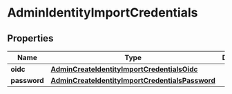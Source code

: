 

# AdminIdentityImportCredentials


## Properties

| Name | Type | Description | Notes |
|------------ | ------------- | ------------- | -------------|
|**oidc** | [**AdminCreateIdentityImportCredentialsOidc**](AdminCreateIdentityImportCredentialsOidc.md) |  |  [optional] |
|**password** | [**AdminCreateIdentityImportCredentialsPassword**](AdminCreateIdentityImportCredentialsPassword.md) |  |  [optional] |



